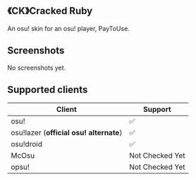 ## 《CK》Cracked Ruby
An osu! skin for an osu! player, PayToUse. 

## Screenshots
No screenshots yet.

## Supported clients

| Client | Support |
| ------------ | ------------ |
| osu! | ✅ |
| osu!lazer (**official osu! alternate**) | ✅ |
| osu!droid | ✅ |
| McOsu | Not Checked Yet |
| opsu! | Not Checked Yet |
